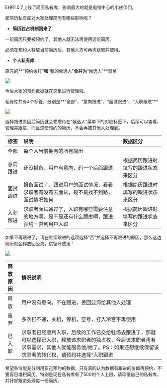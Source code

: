 EHR1.0.7上线了简历私有库，影响最大的就是电销中心的小伙伴们。

那简历私有库对大家处理简历有哪些影响呢？

* **简历独占机制回来了**

一份简历只要被预约了，其他人就无法再使用这份简历。

必须在预约人释放当前简历后，其他人方可再次获取并使用。

* **个人私有库**

原先的**“预约拨打”**和**“我的候选人”**合并为**“候选人”**菜单

![](https://images-cdn.shimo.im/olsA5I5siUYNVxUi/image.png!thumbnail)

今后大家的预约数据就在这里进行管理啦。

私有库共有4个标签，分别是**“全部”、“意向跟进”、“面试跟进”、“入职跟进”**

![](https://images-cdn.shimo.im/y3tjdDL3dFAqMCfS/image.png!thumbnail)

选择跟进原因后简历就会乖乖待在“候选人”菜单下的对应标签下，后续可以查看、管理并跟进，而且这份预约的简历，不会再被其他人处理到。

| 标签 | 说明 | 数据区分 |
| :--- | :--- | :--- |
| 全部 | 每个人当前拥有的所有简历 |  |
| 意向跟进 | 还没报备，用户有意向，码一个后面跟进 | 根据简历跟进时填写的跟进状态来区分 |
| 面试跟进 | 报备面试了，跟进用户的面试情况，看看求职者有没有去面试，是不是找不到路，面试情况如何 | 根据简历跟进时填写的跟进状态来区分 |
| 入职跟进 | 求职者面试通过了，入职有哪些需要注意的地方啊，是不是还有什么顾虑啊，跟进预约一直到用户入职 | 根据简历跟进时填写的跟进状态来区分 |



如果不再跟进了，请在继续跟进的选项选择“否”并选择不再跟进的原因，那么这边简历就会释放回公海，供循环使用：

![](https://images-cdn.shimo.im/qAhf7xncszYggFBt/image.png!thumbnail)

| 释放原因 | 情况说明 |
| :--- | :--- |
| 释放 | 用户没有意向，不在跟进，丢回公海给其他人处理 |
| 废弃 | 多次打不通，关机，停机，空号，打入冷宫不再使用 |
| 已入职 | 求职者已经顺利入职，后续的工作已交给驻场去跟进了，那就可以选择已入职，释放该求职者的独占权，今后该求职者再有求职需求，其他人就能服务他/她了。PS：如果还想继续保留该求职者的转化权，请预约并选择“入职跟进 |



希望各位能充分利用自己预约的数据，只有真的认为数据有跟进的价值再预约，不要盲目堆积简历。特别是现在私有库有了500的个人上限，请珍惜自己的私有库，并好好跟进处理每一份简历。

